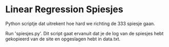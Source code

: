 # Linear Regression Spiesjes

Python scriptje dat uitrekent hoe hard we richting de 333 spiesje gaan.

Run 'spiesjes.py'. Dit script gaat ervanuit dat je de log van de spiesjes hebt gekopieerd van de site en opgeslagen hebt in data.txt.
